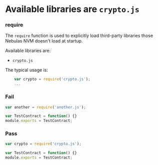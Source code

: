 # Available libraries are `crypto.js`

### require

The `require` function is used to explicitly load third-party libraries those Nebulas NVM doesn't load at startup.

Available libraries are:

* `crypto.js`

The typical usage is:

```js
    var crypto = require('crypto.js');
    ...
```

### Fail

```js
var another = require('another.js');

var TestContract = function() {}
module.exports = TestContract;
```

### Pass

```js
var crypto = require('crypto.js');

var TestContract = function() {}
module.exports = TestContract;
```